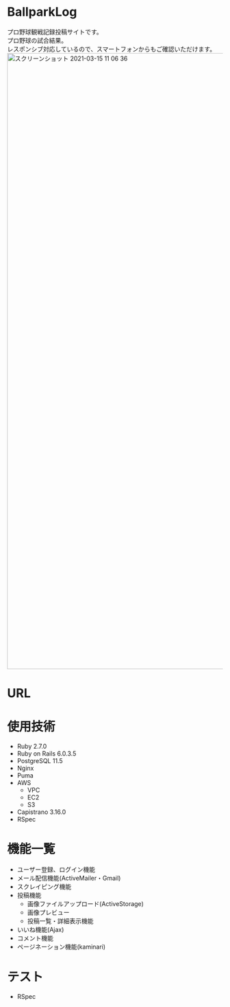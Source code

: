 # BallparkLog
 プロ野球観戦記録投稿サイトです。<br >
 プロ野球の試合結果。 <br >
 レスポンシブ対応しているので、スマートフォンからもご確認いただけます。
<img width="1435" alt="スクリーンショット 2021-03-15 11 06 36" src="https://user-images.githubusercontent.com/70847530/111094377-85143680-857e-11eb-8bd4-96cb69a614bb.png">

# URL


# 使用技術
- Ruby 2.7.0
- Ruby on Rails 6.0.3.5
- PostgreSQL 11.5
- Nginx
- Puma
- AWS
  - VPC
  - EC2
  - S3
- Capistrano 3.16.0
- RSpec


# 機能一覧
- ユーザー登録、ログイン機能
- メール配信機能(ActiveMailer・Gmail)
- スクレイピング機能
- 投稿機能
  - 画像ファイルアップロード(ActiveStorage)
  - 画像プレビュー
  - 投稿一覧・詳細表示機能
- いいね機能(Ajax)
- コメント機能
- ページネーション機能(kaminari)

# テスト
- RSpec
